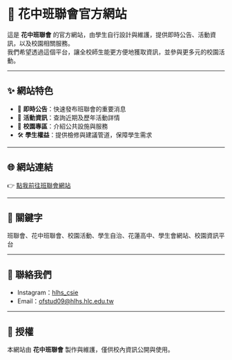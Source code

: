 # 🌸 花中班聯會官方網站

這是 **花中班聯會** 的官方網站，由學生自行設計與維護，提供即時公告、活動資訊，以及校園相關服務。  
我們希望透過這個平台，讓全校師生能更方便地獲取資訊，並參與更多元的校園活動。

---

## ✨ 網站特色
- 📢 **即時公告**：快速發布班聯會的重要消息  
- 🎉 **活動資訊**：查詢近期及歷年活動詳情  
- 🏫 **校園專區**：介紹公共設施與服務  
- 🛠 **學生權益**：提供檢修與建議管道，保障學生需求  

---

## 🌐 網站連結
👉 [點我前往班聯會網站](https://hlhsstudentunion.github.io/HLHS_candidate_page/)  

---

## 📌 關鍵字
班聯會、花中班聯會、校園活動、學生自治、花蓮高中、學生會網站、校園資訊平台  

---

## 🤝 聯絡我們
- Instagram：[hlhs_csie](https://www.instagram.com/hlhs_student.union?utm_source=ig_web_button_share_sheet&igsh=ZDNlZDc0MzIxNw==)  
- Email：ofstud09@hlhs.hlc.edu.tw  

---

## 📄 授權
本網站由 **花中班聯會** 製作與維護，僅供校內資訊公開與使用。  
